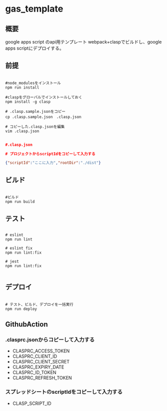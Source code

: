 # gas_template

## 概要

google apps script のapi用テンプレート
webpack+claspでビルドし、google apps scriptにデプロイする。

## 前提

``` shell

#node_modulesをインストール
npm run install

#claspをグローバルでインストールしておく
npm install -g clasp

# .clasp.sample.jsonをコピー
cp .clasp.sample.json　.clasp.json

# コピーした.clasp.jsonを編集
vim .clasp.json

```

``` json
　
#.clasp.json

# プロジェクトからscriptIdをコピーして入力する

{"scriptId":"ここに入力","rootDir":"./dist"}

```

## ビルド

``` shell

#ビルド
npm run build

```

## テスト

``` shell

# eslint
npm run lint

# eslint fix
npm run lint:fix

# jest
npm run lint:fix


```

## デプロイ

``` shell

# テスト、ビルド、デプロイを一括実行
npm run deploy

```

## GithubAction

### .clasprc.jsonからコピーして入力する

- CLASPRC_ACCESS_TOKEN
- CLASPRC_CLIENT_ID
- CLASPRC_CLIENT_SECRET
- CLASPRC_EXPIRY_DATE
- CLASPRC_ID_TOKEN
- CLASPRC_REFRESH_TOKEN

### スプレッドシートのscriptIdをコピーして入力する

- CLASP_SCRIPT_ID
